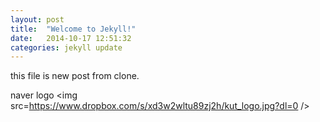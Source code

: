 ```yaml
---
layout: post
title:  "Welcome to Jekyll!"
date:   2014-10-17 12:51:32
categories: jekyll update
---
```



this file is new post from clone.

naver logo <img src=https://www.dropbox.com/s/xd3w2wltu89zj2h/kut_logo.jpg?dl=0 />
